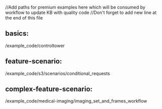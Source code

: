 //Add paths for premium examples here which will be consumed by workflow to update KB with quality code
//Don't forget to add new line at the end of this file 

## basics:
/example_code/controltower

## feature-scenario:
/example_code/s3/scenarios/conditional_requests

## complex-feature-scenario:
/example_code/medical-imaging/imaging_set_and_frames_workflow

